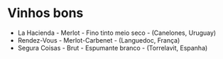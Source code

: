 # Vinhos bons

- La Hacienda - Merlot - Fino tinto meio seco - (Canelones, Uruguay)
- Rendez-Vous - Merlot-Carbenet - (Languedoc, França)
- Segura Coisas - Brut - Espumante branco - (Torrelavit, Espanha)
